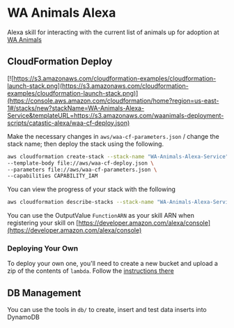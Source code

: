 # WA Animals Alexa

Alexa skill for interacting with the current list of animals up for adoption at [WA Animals](https://waanimals.org.au)

## CloudFormation Deploy

[![https://s3.amazonaws.com/cloudformation-examples/cloudformation-launch-stack.png](https://s3.amazonaws.com/cloudformation-examples/cloudformation-launch-stack.png)](https://console.aws.amazon.com/cloudformation/home?region=us-east-1#/stacks/new?stackName=WA-Animals-Alexa-Service&templateURL=https://s3.amazonaws.com/waanimals-deployment-scripts/catastic-alexa/waa-cf-deploy.json)

Make the necessary changes in `aws/waa-cf-parameters.json` / change the stack name; then deploy the stack using the following.

```bash
aws cloudformation create-stack --stack-name "WA-Animals-Alexa-Service" \
--template-body file://aws/waa-cf-deploy.json \
--parameters file://aws/waa-cf-parameters.json \
--capabilities CAPABILITY_IAM
```

You can view the progress of your stack with the following

```bash
aws cloudformation describe-stacks --stack-name "WA-Animals-Alexa-Service"
```

You can use the OutputValue `FunctionARN` as your skill ARN when registering your skill on [https://developer.amazon.com/alexa/console](https://developer.amazon.com/alexa/console)

### Deploying Your Own

To deploy your own one, you'll need to create a new bucket and upload a zip of the contents of `lambda`. Follow the [instructions there](lambda/README.md)

## DB Management

You can use the tools in `db/` to create, insert and test data inserts into DynamoDB
